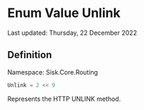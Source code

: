 # Enum Value Unlink
Last updated: Thursday, 22 December 2022

## Definition
Namespace: Sisk.Core.Routing

```csharp
Unlink = 2 << 9
```

Represents the HTTP UNLINK method.

